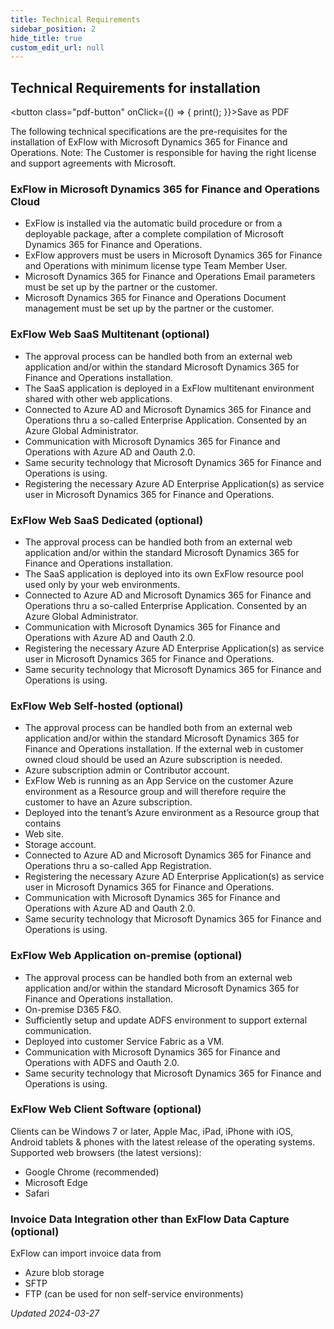 ```yaml
---
title: Technical Requirements   
sidebar_position: 2
hide_title: true
custom_edit_url: null
---
```

## Technical Requirements for installation 
<button class="pdf-button" onClick={() => { print(); }}>Save as PDF</button>

The following technical specifications are the pre-requisites for the installation of ExFlow with Microsoft Dynamics 365 for Finance and Operations. 
Note: The Customer is responsible for having the right license and support agreements with Microsoft.

### ExFlow in Microsoft Dynamics 365 for Finance and Operations Cloud 
- ExFlow is installed via the automatic build procedure or from a deployable package, after a complete compilation of Microsoft Dynamics 365 for Finance and Operations. 
- ExFlow approvers must be users in Microsoft Dynamics 365 for Finance and Operations with minimum license type Team Member User.
- Microsoft Dynamics 365 for Finance and Operations Email parameters must be set up by the partner or the customer.
- Microsoft Dynamics 365 for Finance and Operations Document management must be set up by the partner or the customer.

### ExFlow Web SaaS Multitenant (optional)
- The approval process can be handled both from an external web application and/or within the standard Microsoft Dynamics 365 for Finance and Operations installation.
- The SaaS application is deployed in a ExFlow multitenant environment shared with other web applications.
- Connected to Azure AD and Microsoft Dynamics 365 for Finance and Operations thru a so-called Enterprise Application. Consented by an Azure Global Administrator.
- Communication with Microsoft Dynamics 365 for Finance and Operations with Azure AD and Oauth 2.0.
- Same security technology that Microsoft Dynamics 365 for Finance and Operations is using.
- Registering the necessary Azure AD Enterprise Application(s) as service user in Microsoft Dynamics 365 for Finance and Operations.

### ExFlow Web SaaS Dedicated (optional)
- The approval process can be handled both from an external web application and/or within the standard Microsoft Dynamics 365 for Finance and Operations installation.
- The SaaS application is deployed into its own ExFlow resource pool used only by your web environments.
- Connected to Azure AD and Microsoft Dynamics 365 for Finance and Operations thru a so-called Enterprise Application. Consented by an Azure Global Administrator.
- Communication with Microsoft Dynamics 365 for Finance and Operations with Azure AD and Oauth 2.0.
- Registering the necessary Azure AD Enterprise Application(s) as service user in Microsoft Dynamics 365 for Finance and Operations.
- Same security technology that Microsoft Dynamics 365 for Finance and Operations is using.

### ExFlow Web Self-hosted (optional)
- The approval process can be handled both from an external web application and/or within the standard Microsoft Dynamics 365 for Finance and Operations installation. If the external web in customer owned cloud should be used an Azure subscription is needed.
- Azure subscription admin or Contributor account.
- ExFlow Web is running as an App Service on the customer Azure environment as a Resource group and will therefore require the customer to have an Azure subscription.
- Deployed into the tenant’s Azure environment as a Resource group that contains
- Web site.
- Storage account.
- Connected to Azure AD and Microsoft Dynamics 365 for Finance and Operations thru a so-called App Registration.
- Registering the necessary Azure AD Enterprise Application(s) as service user in Microsoft Dynamics 365 for Finance and Operations.
- Communication with Microsoft Dynamics 365 for Finance and Operations with Azure AD and Oauth 2.0.
- Same security technology that Microsoft Dynamics 365 for Finance and Operations is using.

### ExFlow Web Application on-premise (optional)
- The approval process can be handled both from an external web application and/or within the standard Microsoft Dynamics 365 for Finance and Operations installation.
- On-premise D365 F&O.
- Sufficiently setup and update ADFS environment to support external communication.
- Deployed into customer Service Fabric as a VM.
- Communication with Microsoft Dynamics 365 for Finance and Operations with ADFS and Oauth 2.0.
- Same security technology that Microsoft Dynamics 365 for Finance and Operations is using.

### ExFlow Web Client Software (optional)
Clients can be Windows 7 or later, Apple Mac, iPad, iPhone with iOS, Android tablets & phones with the latest release of the operating systems. 
Supported web browsers (the latest versions): 
- Google Chrome (recommended)
- Microsoft Edge
- Safari

### Invoice Data Integration other than ExFlow Data Capture (optional)
ExFlow can import invoice data from
- Azure blob storage
- SFTP
- FTP (can be used for non self-service environments) 


*Updated 2024-03-27*